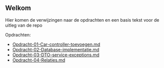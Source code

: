 ## Welkom

Hier komen de verwijzingen naar de opdrachten en een basis tekst voor de uitleg van de repo

Opdrachten:


- [Opdracht-01-Car-controller-toevoegen.md](opdrachten%2FOpdracht-01-Car-controller-toevoegen.md)
- [Opdracht-02-Database-implementatie.md](opdrachten%2FOpdracht-02-Database-implementatie.md)
- [Opdracht-03-DTO-service-exceptions.md](opdrachten%2FOpdracht-03-DTO-service-exceptions.md)
- [Opdracht-04-Relaties.md](opdrachten%2FOpdracht-04-relaties.md)
